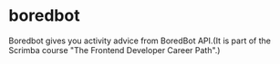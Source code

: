 # boredbot
 Boredbot gives you activity advice from BoredBot API.(It is part of the Scrimba course "The Frontend Developer Career Path".)


